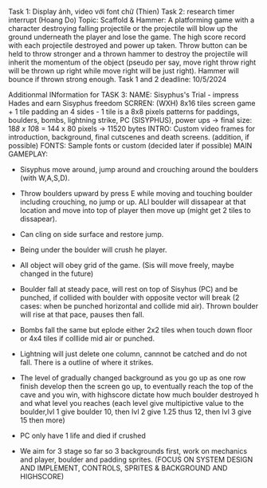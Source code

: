 Task 1: Display ảnh, video với font chữ (Thien)
Task 2: research timer interrupt (Hoang Do)
Topic: Scaffold & Hammer: A platforming game with a character destroying falling projectile or the projectile will blow up the ground underneath the player and lose the game. The high score record with each projectile destroyed and power up taken. Throw button can be held to throw stronger and a thrown hammer to destroy the projectile will inherit the momentum of the object (pseudo per say, move right throw right will be thrown up right while move right will be just right). Hammer will bounce if thrown strong enough. 
Task 1 and 2 deadline: 10/5/2024

Additionmal INformation for TASK 3: 
NAME: Sisyphus's Trial - impress Hades and earn Sisyphus freedom
SCRREN: (WXH) 8x16 tiles screen game + 1 tile padding an 4 sides - 1 tile is a 8x8 pixels patterns for paddings, boulders, bombs, lightning strike, PC (SISYPHUS), power ups -> final size: 18*8 x 10*8 = 144 x 80 pixels -> 11520 bytes
INTRO: Custom video frames for introduction, background, final cutscenes and death screens. (addition, if possible)
FONTS: Sample fonts or custom (decided later if possible)
MAIN GAMEPLAY:
  - Sisyphus move around, jump around and crouching around the boulders (with W,A,S,D).
  - Throw boulders upward by press E while moving and touching boulder including crouching, no jump or up. ALl boulder will dissapear at that location and move into top of player then move up (might get 2 tiles to dissapear).
  - Can cling on side surface and restore jump.
  - Being under the boulder will crush he player.
  
  - All object will obey grid of the game. (Sis will move freely, maybe changed in the future)
  - Boulder fall at steady pace, will rest on top of Sisyhus (PC) and be punched, if collided with boulder with opposite vector will break (2 cases: when be punched horizontal and collide mid air). Thrown boulder will rise at that pace, pauses then fall.
  - Bombs fall the same but eplode either 2x2 tiles when touch down floor or 4x4 tiles if colllide mid air or punched.
  - Lightning will just delete one column, cannnot be catched and do not fall. There is a outline of where it strikes.

  - The level of gradually changed background as you go up as one row finish develop then the screen go up, to eventually reach the top of the cave and you win, with highscore dictate how much boulder destroyed h and what level you reaches (each level give multipictive value to the boulder,lvl 1 give boulder 10, then lvl 2 give 1.25 thus 12, then lvl 3 give 15 then more)
  - PC only have 1 life and died if crushed
  - We aim for 3 stage so far so 3 backgrounds first, work on mechanics and player, boulder and padding sprites. (FOCUS ON SYSTEM DESIGN AND IMPLEMENT, CONTROLS, SPRITES & BACKGROUND AND HIGHSCORE)
